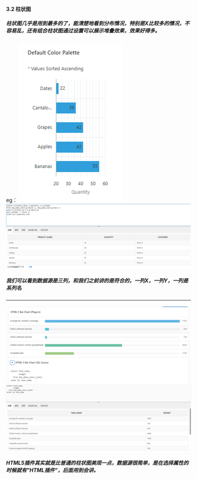 #### 3.2 柱状图
##### 柱状图几乎是用到最多的了，能清楚地看到分布情况，特别是X比较多的情况，不容易乱，还有**组合柱状图**通过设置可以展示堆叠效果，效果好得多。
eg：
![基本柱状图](https://github.com/397179459/APEX_FA/blob/master/img/3.chart_img/31.PNG)
![](https://github.com/397179459/APEX_FA/blob/master/img/3.chart_img/33.PNG)
##### 我们可以看到数据源是三列，和我们之前讲的是符合的，一列X，一列Y，一列是系列名

---

![HTML5插件](https://github.com/397179459/APEX_FA/blob/master/img/3.chart_img/32.PNG)
![](https://github.com/397179459/APEX_FA/blob/master/img/3.chart_img/34.PNG)
##### HTML5插件其实就是比普通的柱状图美观一点，数据源很简单，是在选择属性的时候就有"HTML插件"，后面用到会讲。